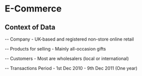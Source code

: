 # E-Commerce

## Context of Data

-- Company - UK-based and registered non-store online retail

-- Products for selling - Mainly all-occasion gifts

-- Customers - Most are wholesalers (local or international)

-- Transactions Period - 1st Dec 2010 - 9th Dec 2011 (One year)
